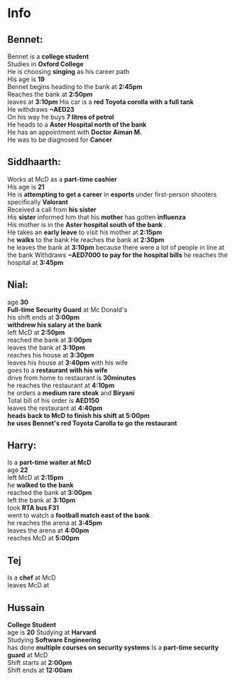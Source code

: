 # Info

## Bennet:
Bennet is a __college student__  
Studies in __Oxford College__  
He is choosing __singing__ as his career path  
His age is __19__  
Bennet begins heading to the bank at __2:45pm__  
Reaches the bank at __2:50pm__  
leaves at __3:10pm__
His car is a __red Toyota corolla with a full tank__  
He withdraws __~AED23__  
On his way he buys __7 litres of petrol__  
He heads to a __Aster Hospital north of the bank__  
He has an appointment with __Doctor Aiman M.__  
He was to be diagnosed for __Cancer__

## Siddhaarth:
Works at McD as a __part-time cashier__  
His age is __21__  
He is __attempting to get a career__ in __esports__ under first-person shooters specifically __Valorant__  
Received a call from __his sister__  
His __sister__ informed him that his __mother__ has gotten __influenza__  
His mother is in the __Aster hospital south of the bank__ .  
He takes an __early leave__ to visit his mother at __2:15pm__  
he __walks__ to the bank
He reaches the bank at __2:30pm__  
he leaves the bank at __3:10pm__ because there were a lot of people in line at the bank
Withdraws __~AED7000 to pay for the hospital bills__
he reaches the hospital at __3:45pm__

## Nial:
age __30__  
__Full-time Security Guard__ at Mc Donald's  
his shift ends at __3:00pm__  
__withdrew his salary at the bank__  
left McD at __2:50pm__  
reached the bank at __3:00pm__  
leaves the bank at __3:10pm__  
reaches his house at __3:30pm__  
leaves his house at __3:40pm__ with his wife  
goes to a __restaurant with his wife__  
drive from home to restaurant is __30minutes__  
he reaches the restaurant at __4:10pm__  
he orders a __medium rare steak__ and __Biryani__  
Total bill of his order is __AED150__  
leaves the restaurant at __4:40pm__  
__heads back to McD to finish his shift at 5:00pm__  
__he uses Bennet's red Toyota Carolla to go the restaurant__


## Harry:
Is a __part-time waiter at McD__  
age __22__  
left McD at __2:15pm__  
he __walked to the bank__  
reached the bank at __3:00pm__  
left the bank at __3:10pm__  
took __RTA bus F31__  
went to watch a __football match east of the bank__  
he reaches the arena at __3:45pm__  
leaves the arena at __4:00pm__  
reaches McD at __5:00pm__  


## Tej
Is a __chef__ at McD  
leaves McD at 

## Hussain
__College Student__  
age is __20__
Studying at __Harvard__  
Studying __Software Engineering__  
has done __multiple courses on security systems__
Is a __part-time security guard__ at McD  
Shift starts at __2:00pm__  
Shift ends at __12:00am__  
